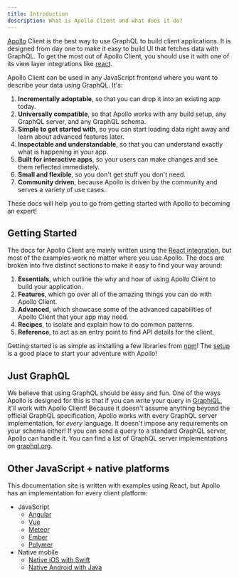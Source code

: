 ```yaml
---
title: Introduction
description: What is Apollo Client and what does it do?
---
```


[Apollo](https://www.nasa.gov/mission_pages/apollo/missions/index.html) Client is the best way to use GraphQL to build client applications. It is designed from day one to make it easy to build UI that fetches data with GraphQL. To get the most out of Apollo Client, you should use it with one of its view layer integrations like [react](./essentials/get-started).

Apollo Client can be used in any JavaScript frontend where you want to describe your data using GraphQL. It's:

1. **Incrementally adoptable**, so that you can drop it into an existing app today.
2. **Universally compatible**, so that Apollo works with any build setup, any GraphQL server, and any GraphQL schema.
3. **Simple to get started with**, so you can start loading data right away and learn about advanced features later.
4. **Inspectable and understandable**, so that you can understand exactly what is happening in your app.
5. **Built for interactive apps**, so your users can make changes and see them reflected immediately.
6. **Small and flexible**, so you don't get stuff you don't need.
7. **Community driven**, because Apollo is driven by the community and serves a variety of use cases.

These docs will help you to go from getting started with Apollo to becoming an expert!

<h2 title="Getting started" id="starting">Getting Started</h2>

The docs for Apollo Client are mainly written using the [React integration](./essentials/get-started.html), but most of the examples work no matter where you use Apollo. The docs are broken into five distinct sections to make it easy to find your way around:

1. **Essentials**, which outline the why and how of using Apollo Client to build your application.
2. **Features**, which go over all of the amazing things you can do with Apollo Client.
2. **Advanced**, which showcase some of the advanced capabilities of Apollo Client that your app may need.
3. **Recipes**, to isolate and explain how to do common patterns.
4. **Reference**, to act as an entry point to find API details for the client.

Getting started is as simple as installing a few libraries from [npm](https://npmjs.org)! The [setup](./essentials/get-started.html) is a good place to start your adventure with Apollo!

<h2 id="graphql-servers">Just GraphQL</h2>

We believe that using GraphQL should be easy and fun. One of the ways Apollo is designed for this is that if you can write your query in [GraphiQL](https://github.com/graphql/graphiql), it'll work with Apollo Client! Because it doesn't assume anything beyond the official GraphQL specification, Apollo works with every GraphQL server implementation, for *every* language. It doesn't impose any requirements on your schema either! If you can send a query to a standard GraphQL server, Apollo can handle it. You can find a list of GraphQL server implementations on [graphql.org](http://graphql.org/code/#server-libraries).

<h2 id="other-platforms" title="Other JS + native platforms">Other JavaScript + native platforms</h2>

This documentation site is written with examples using React, but Apollo has an implementation for every client platform:

- JavaScript
  - [Angular](/docs/angular)
  - [Vue](./basics/integrations.html#vue)
  - [Meteor](./recipes/meteor.html)
  - [Ember](./basics/integrations.html#ember)
  - [Polymer](./basics/integrations.html#polymer)
- Native mobile
  - [Native iOS with Swift](/docs/ios)
  - [Native Android with Java](https://github.com/apollographql/apollo-android)
